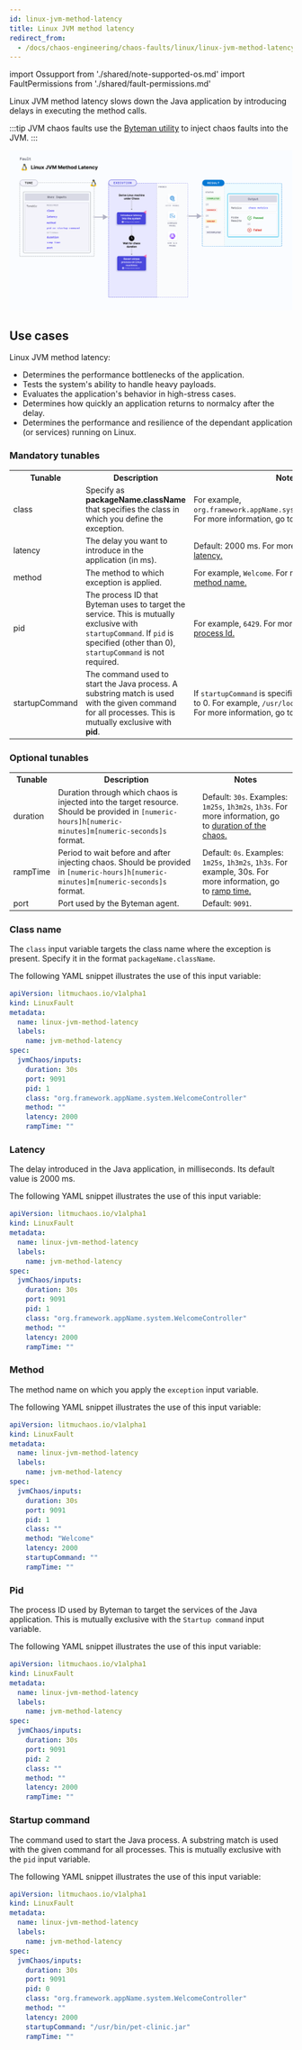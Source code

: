 ```yaml
---
id: linux-jvm-method-latency
title: Linux JVM method latency
redirect_from:
  - /docs/chaos-engineering/chaos-faults/linux/linux-jvm-method-latency
---
```


import Ossupport from './shared/note-supported-os.md'
import FaultPermissions from './shared/fault-permissions.md'

Linux JVM method latency slows down the Java application by introducing delays in executing the method calls.

:::tip
JVM chaos faults use the [Byteman utility](https://byteman.jboss.org/) to inject chaos faults into the JVM.
:::

![Linux JVM method latency](./static/images/linux-jvm-method-latency.png)

## Use cases
Linux JVM method latency:
- Determines the performance bottlenecks of the application.
- Tests the system's ability to handle heavy payloads.
- Evaluates the application's behavior in high-stress cases.
- Determines how quickly an application returns to normalcy after the delay.
- Determines the performance and resilience of the dependant application (or services) running on Linux.

<Ossupport />

<FaultPermissions />

### Mandatory tunables
<table>
  <tr>
    <th> Tunable </th>
    <th> Description </th>
    <th> Notes </th>
  </tr>
  <tr>
    <td> class </td>
    <td> Specify as <b>packageName.className</b> that specifies the class in which you define the exception. </td>
    <td> For example, <code>org.framework.appName.system.WelcomeController</code>. For more information, go to <a href="#class-name"> class name.</a></td>
  </tr>
  <tr>
    <td> latency </td>
    <td> The delay you want to introduce in the application (in ms). </td>
    <td> Default: 2000 ms. For more information, go to <a href="#latency"> latency.</a></td>
  </tr>
  <tr>
    <td> method </td>
    <td> The method to which exception is applied. </td>
    <td> For example, <code>Welcome</code>. For more information, go to <a href="#method"> method name.</a></td>
  </tr>
  <tr>
    <td> pid </td>
    <td> The process ID that Byteman uses to target the service. This is mutually exclusive with <code>startupCommand</code>. If <code>pid</code> is specified (other than 0), <code>startupCommand</code> is not required.</td>
    <td> For example, <code>6429</code>. For more information, go to <a href="#pid"> process Id.</a></td>
  </tr>
  <tr>
    <td> startupCommand </td>
    <td> The command used to start the Java process. A substring match is used with the given command for all processes. This is mutually exclusive with <b>pid</b>.</td>
    <td> If <code>startupCommand</code> is specified, you need to set <code>pid</code> to 0. For example, <code>/usr/local/bin/pet-clinic.jar</code>. For more information, go to <a href="#startup-command"> startup command.</a></td>
  </tr>
</table>

### Optional tunables
<table>
  <tr>
    <th> Tunable </th>
    <th> Description </th>
    <th> Notes </th>
  </tr>
  <tr>
    <td> duration </td>
    <td> Duration through which chaos is injected into the target resource. Should be provided in <code>[numeric-hours]h[numeric-minutes]m[numeric-seconds]s</code> format.</td>
    <td> Default: <code>30s</code>. Examples: <code>1m25s</code>, <code>1h3m2s</code>, <code>1h3s</code>. For more information, go to <a href="/docs/chaos-engineering/use-harness-ce/chaos-faults/common-tunables-for-all-faults/#duration-of-the-chaos"> duration of the chaos.</a></td>
  </tr>
  <tr>
    <td> rampTime </td>
    <td> Period to wait before and after injecting chaos. Should be provided in <code>[numeric-hours]h[numeric-minutes]m[numeric-seconds]s</code> format. </td>
    <td> Default: <code>0s</code>. Examples: <code>1m25s</code>, <code>1h3m2s</code>, <code>1h3s</code>. For example, 30s. For more information, go to <a href= "/docs/chaos-engineering/use-harness-ce/chaos-faults/common-tunables-for-all-faults#ramp-time">ramp time.</a></td>
  </tr>
  <tr>
    <td> port </td>
    <td> Port used by the Byteman agent. </td>
    <td> Default: <code>9091</code>. </td>
  </tr>
</table>

### Class name

The `class` input variable targets the class name where the exception is present. Specify it in the format `packageName.className`.

The following YAML snippet illustrates the use of this input variable:

[embedmd]:# (./static/manifests/linux-jvm-method-latency/class-name.yaml yaml)
```yaml
apiVersion: litmuchaos.io/v1alpha1
kind: LinuxFault
metadata:
  name: linux-jvm-method-latency
  labels:
    name: jvm-method-latency
spec:
  jvmChaos/inputs:
    duration: 30s
    port: 9091
    pid: 1
    class: "org.framework.appName.system.WelcomeController"
    method: ""
    latency: 2000
    rampTime: ""
```

### Latency

The delay introduced in the Java application, in milliseconds. Its default value is 2000 ms.

The following YAML snippet illustrates the use of this input variable:

[embedmd]:# (./static/manifests/linux-jvm-method-latency/latency.yaml yaml)
```yaml
apiVersion: litmuchaos.io/v1alpha1
kind: LinuxFault
metadata:
  name: linux-jvm-method-latency
  labels:
    name: jvm-method-latency
spec:
  jvmChaos/inputs:
    duration: 30s
    port: 9091
    pid: 1
    class: "org.framework.appName.system.WelcomeController"
    method: ""
    latency: 2000
    rampTime: ""
```

### Method

The method name on which you apply the `exception` input variable.

The following YAML snippet illustrates the use of this input variable:

[embedmd]:# (./static/manifests/linux-jvm-method-latency/method.yaml yaml)
```yaml
apiVersion: litmuchaos.io/v1alpha1
kind: LinuxFault
metadata:
  name: linux-jvm-method-latency
  labels:
    name: jvm-method-latency
spec:
  jvmChaos/inputs:
    duration: 30s
    port: 9091
    pid: 1
    class: ""
    method: "Welcome"
    latency: 2000
    startupCommand: ""
    rampTime: ""
```

### Pid

The process ID used by Byteman to target the services of the Java application. This is mutually exclusive with the `Startup command` input variable.

The following YAML snippet illustrates the use of this input variable:

[embedmd]:# (./static/manifests/linux-jvm-method-latency/pid.yaml yaml)
```yaml
apiVersion: litmuchaos.io/v1alpha1
kind: LinuxFault
metadata:
  name: linux-jvm-method-latency
  labels:
    name: jvm-method-latency
spec:
  jvmChaos/inputs:
    duration: 30s
    port: 9091
    pid: 2
    class: ""
    method: ""
    latency: 2000
    rampTime: ""
```

### Startup command

The command used to start the Java process. A substring match is used with the given command for all processes. This is mutually exclusive with the `pid` input variable.

The following YAML snippet illustrates the use of this input variable:

[embedmd]:# (./static/manifests/linux-jvm-method-latency/startup-command.yaml yaml)
```yaml
apiVersion: litmuchaos.io/v1alpha1
kind: LinuxFault
metadata:
  name: linux-jvm-method-latency
  labels:
    name: jvm-method-latency
spec:
  jvmChaos/inputs:
    duration: 30s
    port: 9091
    pid: 0
    class: "org.framework.appName.system.WelcomeController"
    method: ""
    latency: 2000
    startupCommand: "/usr/bin/pet-clinic.jar"
    rampTime: ""
```